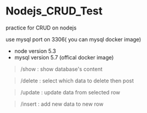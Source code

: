 # Nodejs_CRUD_Test
practice for CRUD on nodejs


use mysql port on 3306( you can mysql docker image)

* node version 5.3
* mysql version 5.7 (offical docker image)

> /show : show database's content

> /delete : select which data to delete then post

> /update : update data from selected row

> /insert : add new data to new row